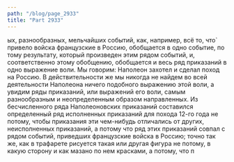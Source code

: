 ```yaml
---
path: "/blog/page_2933"
title: "Part 2933"
---
```


ых, разнообразных, мельчайших событий, как, например, всё то, что̀ привело войска французские в Россию, обобщается в одно событие, по тому результату, который произведен этим рядом событий, и, соответственно этому обобщению, обобщается и весь ряд приказаний в одно выражение воли.
Мы говорим: Наполеон захотел и сделал поход на Россию. В действительности же мы никогда не найдем во всей деятельности Наполеона ничего подобного выражению этой воли, а увидим ряды приказаний, или выражений его воли, самым разнообразным и неопределенным образом направленных. Из бесчисленного ряда Наполеоновских приказаний составился определенный ряд исполненных приказаний для похода 12-го года не потому, чтобы приказания эти чем-нибудь отличались от других, неисполненных приказаний, а потому что ряд этих приказаний совпал с рядом событий, приведших французские войска в Россию; точно так же, как в трафарете рисуется такая или другая фигура не потому, в какую сторону и как мазано по нем красками, а потому, что п

